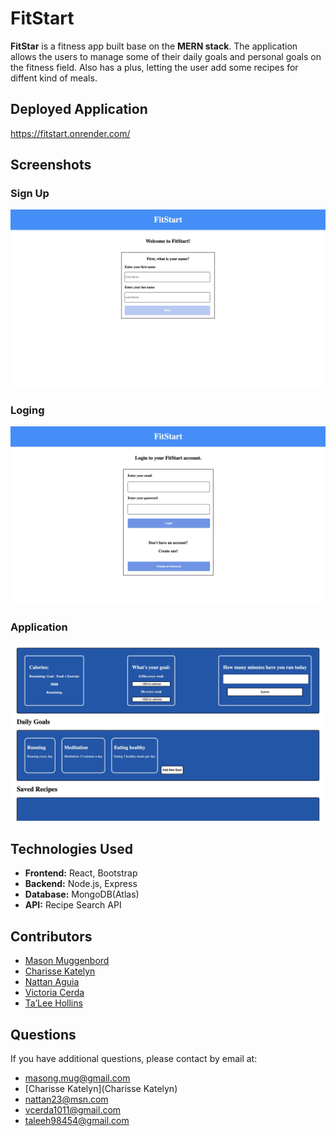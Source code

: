 # FitStart

**FitStar** is a fitness app built base on the **MERN stack**. The application allows the users to manage some of their daily goals and personal goals on the fitness field. Also has a plus, letting the user add some recipes for diffent kind of meals.

## Deployed Application

https://fitstart.onrender.com/

## Screenshots

### Sign Up

![SignUp](./assets/sign%20up.jpg)

### Loging

![Login](./assets/login%20pro.jpg)

### Application

![App](./assets/app.jpg)

## Technologies Used

- **Frontend:** React, Bootstrap
- **Backend:** Node.js, Express
- **Database:** MongoDB(Atlas)
- **API:** Recipe Search API


## Contributors

* [Mason Muggenbord](https://github.com/MasonMug)
* [Charisse Katelyn](https://github.com/ckstar02)
* [Nattan Aguia](https://github.com/nattanaguiat)
* [Victoria Cerda](https://github.com/honeyocean)
* [Ta’Lee Hollins](https://github.com/TalHol06)

## Questions

If you have additional questions, please contact by email at:

* [masong.mug@gmail.com](masong.mug@gmail.com)
* [Charisse Katelyn](Charisse Katelyn)
* [nattan23@msn.com](nattan23@msn.com)
* [vcerda1011@gmail.com](vcerda1011@gmail.com)
* [taleeh98454@gmail.com](taleeh98454@gmail.com)

